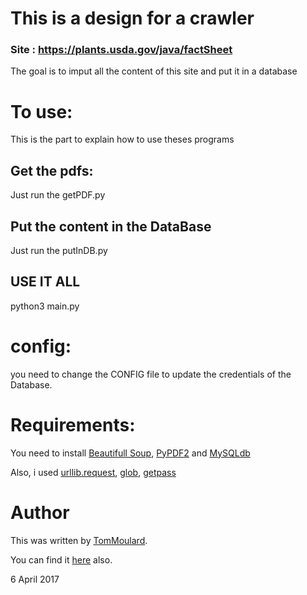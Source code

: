 # This is a design for a crawler

### Site : https://plants.usda.gov/java/factSheet

The goal is to imput all the content of this site and put it in a database

# To use:

This is the part to explain how to use theses programs

## Get the pdfs:

Just run the getPDF.py

## Put the content in the DataBase

Just run the putInDB.py

## USE IT ALL

python3 main.py

# config:

you need to change the CONFIG file to update the credentials of the Database.

# Requirements:

You need to install [Beautifull Soup](https://www.crummy.com/software/BeautifulSoup/), [PyPDF2](https://github.com/mstamy2/PyPDF2) and [MySQLdb](https://pypi.python.org/pypi/MySQL-python/1.2.4)

Also, i used [urllib.request](https://docs.python.org/3.0/library/urllib.request.html), [glob](https://docs.python.org/2/library/glob.html), [getpass](https://docs.python.org/2/library/getpass.html)

# Author

This was written by [TomMoulard](http://tom.moulard.org).

You can find it [here](http://tom.moulard.org/assignment/dbms/plants/) also.

6 April 2017
